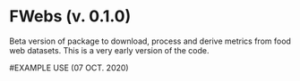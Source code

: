 # FWebs (v. 0.1.0)

Beta version of package to download, process and derive metrics from food web datasets. This is a very early version of the code.

#EXAMPLE USE (07 OCT. 2020)



